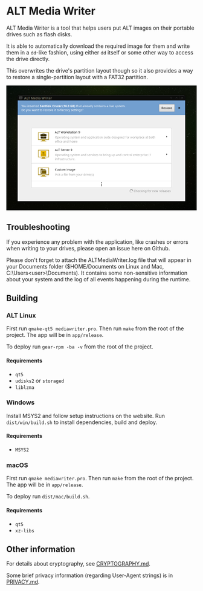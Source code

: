 # ALT Media Writer

ALT Media Writer is a tool that helps users put ALT images on their portable drives such as flash disks.

It is able to automatically download the required image for them and write them in a `dd`-like fashion, using either `dd` itself or some other way to access the drive directly.

This overwrites the drive's partition layout though so it also provides a way to restore a single-partition layout with a FAT32 partition.

![ALT Media Writer front page](/dist/screenshots/frontpage.png)

## Troubleshooting

If you experience any problem with the application, like crashes or errors when writing to your drives, please open an issue here on Github.

Please don't forget to attach the ALTMediaWriter.log file that will appear in your Documents folder ($HOME/Documents on Linux and Mac, C:\Users\<user>\Documents). It contains some non-sensitive information about your system and the log of all events happening during the runtime.

## Building

### ALT Linux

First run `qmake-qt5 mediawriter.pro`. Then run `make` from the root of the project. The app will be in `app/release`.

To deploy run `gear-rpm -ba -v` from the root of the project.

#### Requirements

* `qt5`
* `udisks2` or `storaged`
* `liblzma`

### Windows

Install MSYS2 and follow setup instructions on the website. Run `dist/win/build.sh` to install dependencies, build and deploy.

#### Requirements

* `MSYS2`

### macOS

First run `qmake mediawriter.pro`. Then run `make` from the root of the project. The app will be in `app/release`.

To deploy run `dist/mac/build.sh`.

#### Requirements

* `qt5`
* `xz-libs`

## Other information

For details about cryptography, see [CRYPTOGRAPHY.md](CRYPTOGRAPHY.md).

Some brief privacy information (regarding User-Agent strings) is in [PRIVACY.md](PRIVACY.md).

